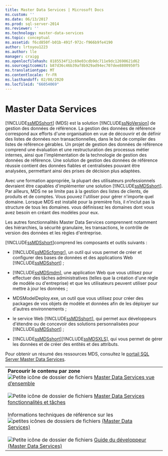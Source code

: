 ```yaml
---
title: Master Data Services | Microsoft Docs
ms.custom: ''
ms.date: 06/13/2017
ms.prod: sql-server-2014
ms.reviewer: ''
ms.technology: master-data-services
ms.topic: conceptual
ms.assetid: f6cd850f-b01b-491f-972c-f966b9fe4190
author: lrtoyou1223
ms.author: lle
manager: craigg
ms.openlocfilehash: 8185534f12c69e03cdb9dc711e9dc12690621d62
ms.sourcegitcommit: b87d36c46b39af8b929ad94ec707dee8800950f5
ms.translationtype: MT
ms.contentlocale: fr-FR
ms.lasthandoff: 02/08/2020
ms.locfileid: "66054069"
---
```

# <a name="master-data-services"></a>Master Data Services
  
  [!INCLUDE[ssMDSshort](../includes/ssmdsshort-md.md)] (MDS) est la solution [!INCLUDE[ssNoVersion](../includes/ssnoversion-md.md)] de gestion des données de référence. La gestion des données de référence correspond aux efforts d'une organisation en vue de découvrir et de définir des listes de données non transactionnelles, dans le but de compiler des listes de référence gérables. Un projet de gestion des données de référence comprend une évaluation et une restructuration des processus métier internes, ainsi que l'implémentation de la technologie de gestion des données de référence. Une solution de gestion des données de référence réussie contient des données fiables et centralisées pouvant être analysées, permettant ainsi des prises de décision plus adaptées.  
  
 Avec une formation appropriée, la plupart des utilisateurs professionnels devraient être capables d'implémenter une solution [!INCLUDE[ssMDSshort](../includes/ssmdsshort-md.md)]. Par ailleurs, MDS ne se limite pas à la gestion des listes de clients, de produits et de comptes. Vous pouvez l'utiliser pour gérer n'importe quel domaine. Lorsque MDS est installé pour la première fois, il n’inclut pas la structure de tous les domaines. vous définissez les domaines dont vous avez besoin en créant des modèles pour eux.  
  
 Les autres fonctionnalités Master Data Services comprennent notamment des hiérarchies, la sécurité granulaire, les transactions, le contrôle de version des données et les règles d'entreprise.  
  
 [!INCLUDE[ssMDSshort](../includes/ssmdsshort-md.md)]comprend les composants et outils suivants :  
  
-   
  [!INCLUDE[ssMDScfgmgr](../includes/ssmdscfgmgr-md.md)], un outil qui vous permet de créer et configurer des bases de données et des applications Web [!INCLUDE[ssMDSshort](../includes/ssmdsshort-md.md)] ;  
  
-   
  [!INCLUDE[ssMDSmdm](../includes/ssmdsmdm-md.md)], une application Web que vous utilisez pour effectuer des tâches administratives (telles que la création d'une règle de modèle ou d'entreprise) et que les utilisateurs peuvent utiliser pour mettre à jour les données ;  
  
-   MDSModelDeploy.exe, un outil que vous utilisez pour créer des packages de vos objets de modèle et données afin de les déployer sur d'autres environnements ;  
  
-   le service Web [!INCLUDE[ssMDSshort](../includes/ssmdsshort-md.md)], qui permet aux développeurs d'étendre ou de concevoir des solutions personnalisées pour [!INCLUDE[ssMDSshort](../includes/ssmdsshort-md.md)] ;  
  
-   [!INCLUDE[ssMDSshort](../includes/ssmdsshort-md.md)][!INCLUDE[ssMDSXLS](../includes/ssmdsxls-md.md)], qui vous permet de gérer les données et de créer des entités et des attributs.  
  
 Pour obtenir un résumé des ressources MDS, consultez le [portail SQL Server Master Data Services](https://go.microsoft.com/fwlink/?LinkID=214272).  
  
|||  
|-|-|  
|**Parcourir le contenu par zone**<br /> ![Petite icône de dossier de fichiers](../../2014/integration-services/media/filefolder-small.gif "Petite icône de dossier de fichiers") [Master Data Services vue d’ensemble](master-data-services-overview-mds.md)<br /><br /> ![Petite icône de dossier de fichiers](../../2014/integration-services/media/filefolder-small.gif "Petite icône de dossier de fichiers") [Master Data Services fonctionnalités et tâches](../../2014/master-data-services/master-data-services-features-and-tasks.md)<br /><br /> Informations techniques de référence sur les ![petites icônes de dossiers de fichiers](../../2014/integration-services/media/filefolder-small.gif "Petite icône de dossier de fichiers") [(Master Data Services)](technical-reference-master-data-services.md)<br /><br /> ![Petite icône de dossier de fichiers](../../2014/integration-services/media/filefolder-small.gif "Petite icône de dossier de fichiers") [Guide du développeur (Master Data Services)](develop/master-data-services-developer-documentation.md)||  
  
  
